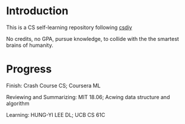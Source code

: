 # Introduction

This is a CS self-learning repository following [csdiy](https://csdiy.wiki/)

No credits, no GPA, pursue knowledge, to collide with the the smartest brains of humanity.

# Progress

Finish: Crash Course CS; Coursera ML

Reviewing and Summarizing: MIT 18.06; Acwing data structure and algorithm

Learning: HUNG-YI LEE DL; UCB CS 61C
